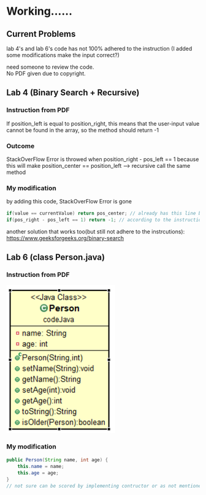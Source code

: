 # Working......
## Current Problems
lab 4's and lab 6's code has not 100% adhered to the instruction (I added some modifications make the input correct?)

need someone to review the code.  
No PDF given due to copyright.

## Lab 4 (Binary Search + Recursive)
### Instruction from PDF
If position_left is equal to position_right, this means that the user-input value cannot be found in the array, so the method should return -1  
  
### Outcome 
StackOverFlow Error is throwed when position_right - pos_left == 1 because this will make position_center == position_left --> recursive call the same method

### My modification
by adding this code, StackOverFlow Error is gone
```java
if(value == currentValue) return pos_center; // already has this line before modification
if(pos_right - pos_left == 1) return -1; // according to the instructions, this line should be gone
```

another solution that works too(but still not adhere to the instrcutions):
https://www.geeksforgeeks.org/binary-search
## Lab 6 (class Person.java)
### Instruction from PDF

![alt text](https://raw.githubusercontent.com/new5558/javaLabFinal/master/image.PNG)

### My modification
```java
public Person(String name, int age) {
	this.name = name;
	this.age = age;
}
// not sure can be scored by implementing contructor or as not mentioned in the instruction
```
